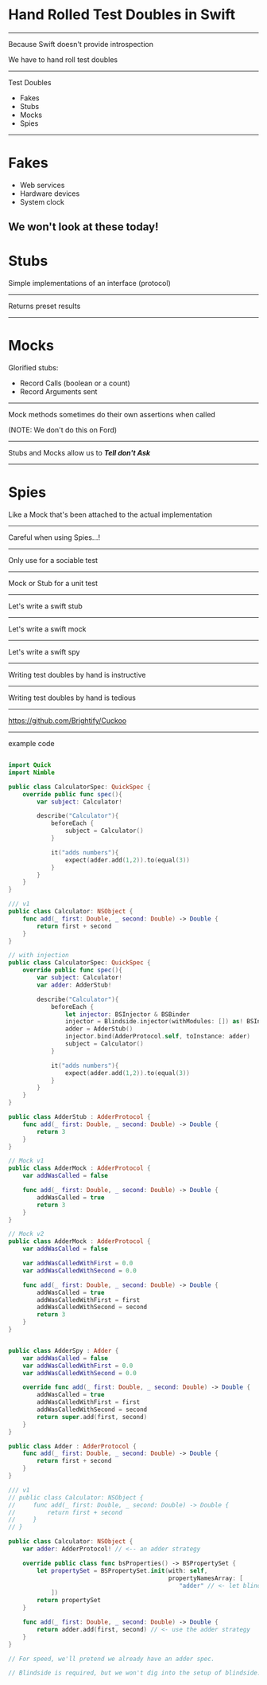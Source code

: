 # Hand Rolled Test Doubles in Swift

---

Because Swift doesn't provide introspection

We have to hand roll test doubles

---

Test Doubles

- Fakes
- Stubs
- Mocks
- Spies

---

# Fakes 

- Web services
- Hardware devices
- System clock 

We won't look at these today!
---

# Stubs

Simple implementations of an interface (protocol)

---

Returns preset results

---

# Mocks

Glorified stubs:

- Record Calls (boolean or a count)
- Record Arguments sent

---

Mock methods sometimes do their own assertions when called

(NOTE: We don't do this on Ford)

---

Stubs and Mocks allow us to _**Tell don't Ask**_

---

# Spies

Like a Mock that's been attached to the actual implementation

---

Careful when using Spies...!

---

Only use for a sociable test

---

Mock or Stub for a unit test

---

Let's write a swift stub

---

Let's write a swift mock

--- 

Let's write a swift spy

---

Writing test doubles by hand is instructive

--- 

Writing test doubles by hand is tedious

---

https://github.com/Brightify/Cuckoo

--- 

example code

```swift

import Quick
import Nimble

public class CalculatorSpec: QuickSpec {
    override public func spec(){
        var subject: Calculator!

        describe("Calculator"){
            beforeEach {
                subject = Calculator()
            }

            it("adds numbers"){
                expect(adder.add(1,2)).to(equal(3))
            }
        }
    }
}

/// v1
public class Calculator: NSObject {
    func add(_ first: Double, _ second: Double) -> Double {
        return first + second
    }
}

// with injection
public class CalculatorSpec: QuickSpec {
    override public func spec(){
        var subject: Calculator!
        var adder: AdderStub!

        describe("Calculator"){
            beforeEach {
                let injector: BSInjector & BSBinder
                injector = Blindside.injector(withModules: []) as! BSInjector & BSBinder
                adder = AdderStub()
                injector.bind(AdderProtocol.self, toInstance: adder)
                subject = Calculator()
            }

            it("adds numbers"){
                expect(adder.add(1,2)).to(equal(3))
            }
        }
    }
}

public class AdderStub : AdderProtocol {
    func add(_ first: Double, _ second: Double) -> Double {
        return 3
    }
}

// Mock v1
public class AdderMock : AdderProtocol {
    var addWasCalled = false

    func add(_ first: Double, _ second: Double) -> Double {
        addWasCalled = true
        return 3
    }
}

// Mock v2
public class AdderMock : AdderProtocol {
    var addWasCalled = false

    var addWasCalledWithFirst = 0.0
    var addWasCalledWithSecond = 0.0

    func add(_ first: Double, _ second: Double) -> Double {
        addWasCalled = true
        addWasCalledWithFirst = first
        addWasCalledWithSecond = second
        return 3
    }
}


public class AdderSpy : Adder {
    var addWasCalled = false
    var addWasCalledWithFirst = 0.0
    var addWasCalledWithSecond = 0.0

    override func add(_ first: Double, _ second: Double) -> Double {
        addWasCalled = true
        addWasCalledWithFirst = first
        addWasCalledWithSecond = second
        return super.add(first, second)
    }
}

public class Adder : AdderProtocol {
    func add(_ first: Double, _ second: Double) -> Double {
        return first + second
    }
}

/// v1
// public class Calculator: NSObject {
//     func add(_ first: Double, _ second: Double) -> Double {
//         return first + second
//     }
// }

public class Calculator: NSObject {
    var adder: AdderProtocol! // <-- an adder strategy

    override public class func bsProperties() -> BSPropertySet {
        let propertySet = BSPropertySet.init(with: self,
                                             propertyNamesArray: [
                                                "adder" // <- let blindside provide via property injection
            ])
        return propertySet
    }

    func add(_ first: Double, _ second: Double) -> Double {
        return adder.add(first, second) // <- use the adder strategy
    }
}

// For speed, we'll pretend we already have an adder spec.

// Blindside is required, but we won't dig into the setup of blindside... (let's assume it's already configured)

```
